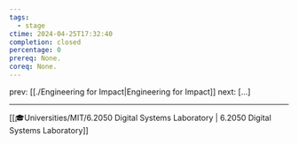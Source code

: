 ```yaml
---
tags:
  - stage
ctime: 2024-04-25T17:32:40
completion: closed
percentage: 0
prereq: None.
coreq: None.
---
```


prev: [[./Engineering for Impact|Engineering for Impact]]
next: [...]

---

[[🎓Universities/MIT/6.2050 Digital Systems Laboratory | 6.2050 Digital Systems Laboratory]]